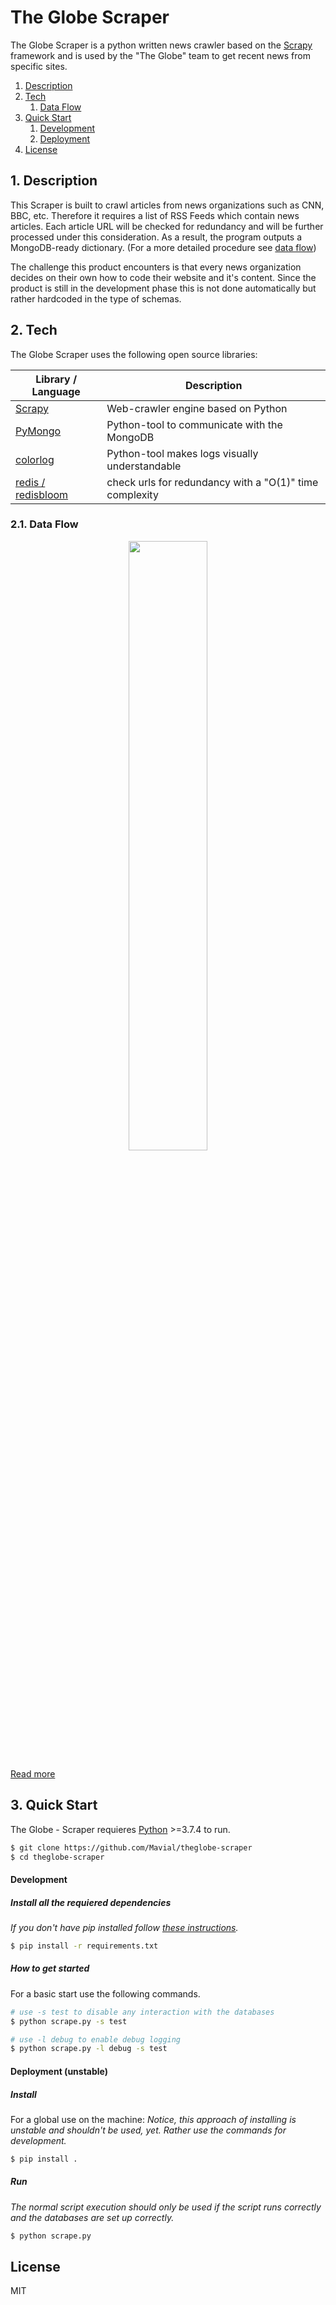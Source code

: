 # The Globe  Scraper

The Globe Scraper is a python written news crawler based on the [Scrapy](https://scrapy.org/) framework and is used by the "The Globe" team to get recent news from specific sites.

1. [ Description ](#desc)
2. [ Tech ](#tech)
   1. [ Data Flow ](#dataflow)
3. [Quick Start](#quickstart)
    1. [ Development ](#dev)
    2. [ Deployment ](#deploy)
4. [ License ](#license)


## 1. Description <a name="desc"></a>
This Scraper is built to crawl articles from news organizations such as CNN, BBC, etc. Therefore it requires a list of RSS Feeds which contain news articles. Each article URL will be checked for redundancy and will be further processed under this consideration. As a result, the program outputs a MongoDB-ready dictionary. (For a more detailed procedure see [data flow](#dataflow))

The challenge this product encounters is that every news organization decides on their own how to code their website and it's content. Since the product is still in the development phase this is not done automatically but rather hardcoded in the type of schemas.

## 2. Tech <a name="tech"></a>

The Globe Scraper uses the following open source libraries:

| Library / Language          | Description                                             |
| ----------------------------|---------------------------------------------------------|
| [Scrapy][scrapy]            | Web-crawler engine based on Python                      |
| [PyMongo][pymongo]          | Python-tool to communicate with the MongoDB             |
| [colorlog][colorlog]        | Python-tool makes logs visually understandable          |
| [redis / redisbloom][redis] | check urls for redundancy with a "O(1)" time complexity |

### 2.1. Data Flow <a name="dataflow"></a>
<p align='center'>
<a><img width='50%' src='https://i.ibb.co/tZG2JwZ/theglobe-scaper-data-flow.png'></a>
</p>

[Read more](https://docs.google.com/document/d/1zysHVHg6x2z1DlIxNZfK2KpFGQZ1mVbPManFXAfLoMg/edit?usp=sharing)

## 3. Quick Start <a name="quickstart"></a>

The Globe - Scraper requieres [Python](https://nodejs.org/) >=3.7.4 to run.

```sh
$ git clone https://github.com/Mavial/theglobe-scraper
$ cd theglobe-scraper
```

#### Development <a name="dev"></a>
##### Install all the requiered dependencies
*If you don't have pip installed follow [these instructions](https://www.makeuseof.com/tag/install-pip-for-python/).*

```sh
$ pip install -r requirements.txt
```

##### How to get started

 For a basic start use the following commands.

```sh
# use -s test to disable any interaction with the databases
$ python scrape.py -s test

# use -l debug to enable debug logging
$ python scrape.py -l debug -s test
```

#### Deployment (unstable) <a name="deploy"></a>

##### Install
For a global use on the machine:
*Notice, this approach of installing is unstable and shouldn't be used, yet. Rather use the commands for development.*
```sh
$ pip install .
``` 

##### Run
*The normal script execution should only be used if the script runs correctly and the databases are set up correctly.* 

```sh
$ python scrape.py
```

[scrapy]: <https://scrapy.org/>
[pymongo]: <https://pymongo.readthedocs.io/en/stable/#>
[colorlog]: <https://pypi.org/project/colorlog/>
[redis]: <https://oss.redislabs.com/redisbloom/>


License
----

MIT



